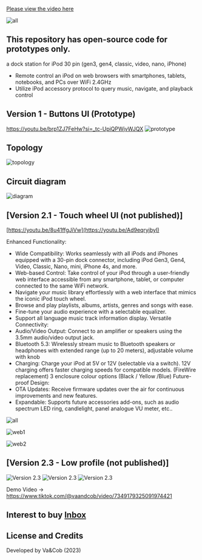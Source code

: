 [Please view the video here](https://youtu.be/9AMtOfmdr1U)

![all](https://github.com/VaAndCob/iPod-Smart-Dock-V1/blob/main/document/withaccessory.png)

## This repository has open-source code for prototypes only.
a dock station for iPod 30 pin (gen3, gen4, classic, video, nano, iPhone)
- Remote control an iPod on web browsers with smartphones, tablets, notebooks, and PCs over WiFi 2.4GHz
- Utilize iPod accessory protocol to query music, navigate, and playback control


## Version 1 - Buttons UI (Prototype)
https://youtu.be/brp1ZJ7FeHw?si=_tc-UpiQPWjvWJQX
![prototype](https://github.com/VaAndCob/iPod-Smart-Dock-V1/blob/main/document/%E2%80%8Eprototype1.%E2%80%8E001.jpeg)

## Topology
![topology](https://github.com/VaAndCob/iPod-Smart-Dock-V1/blob/main/document/topology.jpg)

## Circuit diagram
![diagram](https://github.com/VaAndCob/iPod-Smart-Dock-V1/blob/main/document/prototpe.png)


## [Version 2.1 - Touch wheel UI (not published)]
[https://youtu.be/8u41ffgJiVw](https://youtu.be/Ad9eqryjbyI)

Enhanced Functionality:
-  Wide Compatibility: Works seamlessly with all iPods and iPhones equipped with a 30-pin dock connector, including iPod Gen3, Gen4, Video, Classic, Nano, mini, iPhone 4s, and more.
- Web-based Control: Take control of your iPod through a user-friendly web interface accessible from any smartphone, tablet, or computer connected to the same WiFi network.
- Navigate your music library effortlessly with a web interface that mimics the iconic iPod touch wheel.
- Browse and play playlists, albums, artists, genres and songs with ease.
- Fine-tune your audio experience with a selectable equalizer.
- Support all language music track information display.
Versatile Connectivity:
- Audio/Video Output: Connect to an amplifier or speakers using the 3.5mm audio/video output jack.
- Bluetooth 5.3: Wirelessly stream music to Bluetooth speakers or headphones with extended range (up to 20 meters), adjustable volume with knob
- Charging: Charge your iPod at 5V or 12V (selectable via a switch). 12V charging offers faster charging speeds for compatible models. (FireWire replacement)
3 enclosure colour options  (Black / Yellow /Blue)
Future-proof Design:
- OTA Updates: Receive firmware updates over the air for continuous improvements and new features.
- Expandable: Supports future accessories add-ons, such as audio spectrum LED ring, candlelight, panel analogue VU meter, etc..
  
![all](https://github.com/VaAndCob/iPod-Smart-Dock-V1/blob/main/document/all1.jpg)

![web1](https://github.com/VaAndCob/iPod-Smart-Dock-V1/blob/main/document/web1.jpeg)

![web2](https://github.com/VaAndCob/iPod-Smart-Dock-V1/blob/main/document/web2.jpeg)

## [Version 2.3 - Low profile (not published)]
![Version 2.3](https://github.com/VaAndCob/iPod-Smart-Dock-V1/blob/main/document/v3_1.jpg)
![Version 2.3](https://github.com/VaAndCob/iPod-Smart-Dock-V1/blob/main/document/v3_2.jpg)
![Version 2.3](https://github.com/VaAndCob/iPod-Smart-Dock-V1/blob/main/document/v3_3.jpg)

Demo Video -> https://www.tiktok.com/@vaandcob/video/7349179325091974421

## Interest to buy [Inbox](https://www.facebook.com/VaAndCob)

## License and Credits
Developed by Va&Cob (2023)
